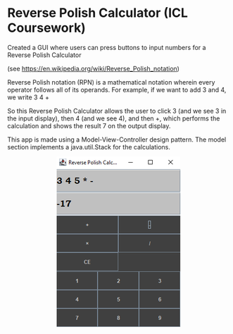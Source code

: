 # Reverse Polish Calculator (ICL Coursework)

Created a GUI where users can press buttons to input numbers for a Reverse Polish Calculator 

(see https://en.wikipedia.org/wiki/Reverse_Polish_notation) 

Reverse Polish notation (RPN) is a mathematical notation wherein every operator follows all of its 
operands. For example, if we want to add 3 and 4, we write 3 4 +

So this Reverse Polish Calculator allows the user to click 3 (and we see 3 in the input display), then 4 
(and we see 4), and then +, which performs the calculation and shows the result 7 on the output display.

This app is made using a Model-View-Controller design pattern. The model section implements a java.util.Stack
for the calculations.

<p align="center">
  <img src="https://github.com/kaixuankhoo98/ICL_ReversePolishCalculator/blob/master/image.png?raw=true" alt="Screenshot of Calculator"/>
</p>

